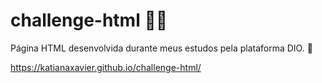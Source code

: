 # challenge-html 💪🏼

Página HTML desenvolvida durante meus estudos pela plataforma DIO. 📙

https://katianaxavier.github.io/challenge-html/
